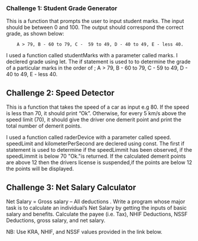 ### Challenge 1: Student Grade Generator
This is a function that prompts the user to input student marks. The input should be between 0 and 100. The output should correspond the correct grade, as shown below: 

        A > 79, B - 60 to 79, C -  59 to 49, D - 40 to 49, E - less 40.

I used a function called studentMarks with a parameter called marks.
I declered grade using let.
The if statement is used to to determine the grade of a particular marks in the order of ;
A > 79, B - 60 to 79, C -  59 to 49, D - 40 to 49, E - less 40.


## Challenge 2: Speed Detector
This is a function that takes the speed of a car as input e.g 80. If the speed is less than 70, it should print “Ok”. Otherwise, for every 5 km/s above the speed limit (70), it should give the driver one demerit point and print the total number of demerit points.

I used a function called raderDevice with a parameter called speed.
speedLimit and kilometerPerSecond are declered using const.
The first if statement is used to determine if the speedLimmit has been observed, if the speedLimmit is below 70 "Ok."is returned.
If the calculated demerit points are above 12 then the drivers license is suspended,if the points are below 12 the points will be displayed.

## Challenge 3: Net Salary Calculator 
Net Salary = Gross salary – All deductions .
Write a program whose major task is to calculate an individual’s Net Salary by getting the inputs of basic salary and benefits. Calculate the payee (i.e. Tax), NHIF Deductions, NSSF Deductions, gross salary, and net salary. 

NB: Use KRA, NHIF, and NSSF values provided in the link below.
